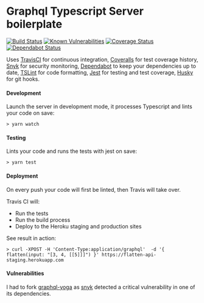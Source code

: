 
# Graphql Typescript Server boilerplate

[![Build Status](https://travis-ci.org/bstenm/flatten.svg?branch=master)](https://travis-ci.org/bstenm/flatten) [![Known Vulnerabilities](https://snyk.io/test/github/bstenm/flatten/badge.svg?targetFile=package.json)](https://snyk.io/test/github/bstenm/flatten?targetFile=package.json) [![Coverage Status](https://coveralls.io/repos/github/bstenm/flatten/badge.svg?branch=master)](https://coveralls.io/github/bstenm/flatten?branch=master) [![Dependabot Status](https://api.dependabot.com/badges/status?host=github&repo=bstenm/flatten)](https://dependabot.com)

Uses [TravisCI](https://travis-ci.org/bstenm/graphql-typescript-server-boilerpate) for continuous integration, [Coveralls](https://coveralls.io/github/bstenm/graphql-typescript-server-boilerpate) for test coverage history, [Snyk](https://snyk.io) for security monitoring, [Dependabot](https://github.com/marketplace/dependabot) to keep your dependencies up to date, [TSLint](https://github.com/palantir/tslint) for code formatting, [Jest](https://jestjs.io/) for testing and test coverage, [Husky](https://www.npmjs.com/package/husky) for git hooks.

#### Development

Launch the server in development mode, it processes Typescript and lints your code on save:
```
> yarn watch
```

#### Testing

Lints your code and runs the tests with jest on save:
```
> yarn test
```

#### Deployment

On every push your code will first be linted, then Travis will take over.

Travis CI will:
- Run the tests
- Run the build process
- Deploy to the Heroku staging and production sites

See result in action:
```
> curl -XPOST -H 'Content-Type:application/graphql'  -d '{ flatten(input: "[3, 4, [[5]]]") }' https://flatten-api-staging.herokuapp.com
```

#### Vulnerabilities

I had to fork [graphql-yoga](https://github.com/prisma/graphql-yoga/) as [snyk](https://www.npmjs.com/package/snyk) detected a critical vulnerability in one of its dependencies.
